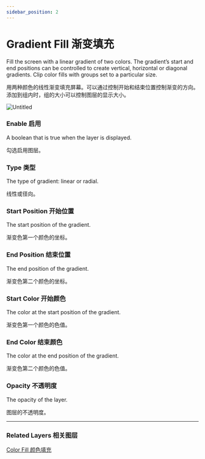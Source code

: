 ```yaml
---
sidebar_position: 2
---
```


# Gradient Fill 渐变填充

Fill the screen with a linear gradient of two colors. The gradient’s start and end positions can be controlled to create vertical, horizontal or diagonal gradients. Clip color fills with groups set to a particular size.

用两种颜色的线性渐变填充屏幕。可以通过控制开始和结束位置控制渐变的方向。添加到组内时，组的大小可以控制图层的显示大小。

![Untitled](https://s3.us-west-2.amazonaws.com/secure.notion-static.com/c6428af7-0e39-43b3-8935-d1e988d5788c/Untitled.png?X-Amz-Algorithm=AWS4-HMAC-SHA256&X-Amz-Content-Sha256=UNSIGNED-PAYLOAD&X-Amz-Credential=AKIAT73L2G45EIPT3X45%2F20220602%2Fus-west-2%2Fs3%2Faws4_request&X-Amz-Date=20220602T184922Z&X-Amz-Expires=86400&X-Amz-Signature=8bd3189a7375ef9b120487f590264001a444d70f58b08bd9422093eb095ef3ee&X-Amz-SignedHeaders=host&response-content-disposition=filename%20%3D%22Untitled.png%22&x-id=GetObject)

### Enable 启用

A boolean that is true when the layer is displayed.

勾选启用图层。

### Type 类型

The type of gradient: linear or radial.

线性或径向。

### Start Position 开始位置

The start position of the gradient.

渐变色第一个颜色的坐标。

### End Position 结束位置

The end position of the gradient.

渐变色第二个颜色的坐标。

### Start Color 开始颜色

The color at the start position of the gradient.

渐变色第一个颜色的色值。

### End Color 结束颜色

The color at the end position of the gradient.

渐变色第二个颜色的色值。

### Opacity 不透明度

The opacity of the layer.

图层的不透明度。

------

### Related Layers 相关图层

[Color Fill 颜色填充](https://www.notion.so/Color-Fill-191df26193694ed3a2f834beb0df44f4)
